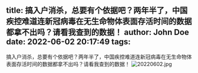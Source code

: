 title: 搞入户消杀，总要有个依据吧？两年半了，中国疾控难道连新冠病毒在无生命物体表面存活时间的数据都拿不出吗？请看我查到的数据！
author: John Doe
date: 2022-06-02 20:17:49
tags:
---
搞入户消杀，总要有个依据吧？两年半了，中国疾控难道连新冠病毒在无生命物体表面存活时间的数据都拿不出吗？请看我查到的数据！<!-- more -->
![20220602.jpg](http://124.220.167.166:8081/i/2022/06/02/6298aa8523dab.jpg)